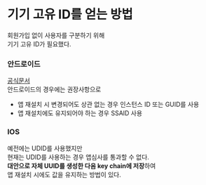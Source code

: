 # 기기 고유 ID를 얻는 방법
회원가입 없이 사용자를 구분하기 위해  
기기 고유 ID가 필요했다.

### 안드로이드
[공식문서](https://developer.android.com/training/articles/user-data-ids?hl=ko#common-use-cases)  
안드로이드의 경우에는 권장사항으로 
- 앱 재설치 시 변경되어도 상관 없는 경우 인스턴스 ID 또는 GUID를 사용
- 앱 재설치에도 유지되어야 하는 경우 SSAID 사용

### IOS
예전에는 UDID를 사용했지만  
현재는 UDID를 사용하는 경우 앱심사를 통과할 수 없다.  
**대안으로 자체 UUID를 생성한 다음 key chain에 저장**하여  
앱 재설치 시에도 값을 유지하는 방법이 있다.
